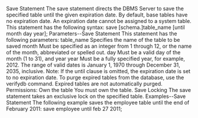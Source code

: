 Save Statement
The save statement directs the DBMS Server to save the specified table until the given expiration date. By default, base tables have no expiration date. An expiration date cannot be assigned to a system table.
This statement has the following syntax:
save [schema.]table_name [until month day year];
Parameters--Save Statement
This statement has the following parameters:
table_name
Specifies the name of the table to be saved
month
Must be specified as an integer from 1 through 12, or the name of the month, abbreviated or spelled out.
day
Must be a valid day of the month (1 to 31), and year
year
Must be a fully specified year, for example, 2012.
The range of valid dates is January 1, 1970 through December 31, 2035, inclusive.
Note:  If the until clause is omitted, the expiration date is set to no expiration date. To purge expired tables from the database, use the verifydb command. Expired tables are not automatically purged.
Permissions: Own the table
You must own the table.
Save Locking
The save statement takes an exclusive lock on the specified table.
Examples--Save Statement
The following example saves the employee table until the end of February 2011:
save employee until feb 27 2011;
